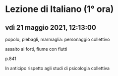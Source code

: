 # Lezione di Italiano (1° ora)

## vdì 21 maggio 2021, 12:13:00



popolo, plebagli, marmaglia: personaggio collettivo

assalto ai forti, fiume con flutti

p.841

In anticipo rispetto agli studi di psicologia collettiva
<!--stackedit_data:
eyJoaXN0b3J5IjpbNTUyMzc3MzgxXX0=
-->